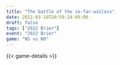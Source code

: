 ```yaml
---
title: "The battle of the so-far-winless"
date: 2022-03-10T20:59:24-05:00
draft: false
tags: ["2022 Brier"]
event: "2022 Brier"
game: "NS vs NO"
---
```

{{< game-details >}}
<!--more-->

